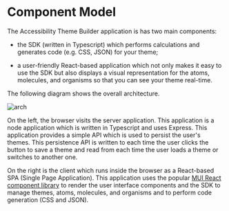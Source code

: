 # Component Model

The Accessibility Theme Builder application is has two main components:

* the SDK (written in Typescript) which performs calculations and generates code (e.g. CSS, JSON) for your theme;

* a user-friendly React-based application which not only makes it easy to use the SDK but also displays a visual representation for the atoms, molecules, and organisms so that you can see your theme real-time.

The following diagram shows the overall architecture.

![arch](../_images/architecture.png)

On the left, the browser visits the server application.  This application is a node application which is written in Typescript and uses Express.  This application provides a simple API which is used to persist the user's themes.  This persistence API is written to each time the user clicks the button to save a theme and read from each time the user loads a theme or switches to another one.

On the right is the client which runs inside the browser as a React-based SPA (Single Page Application).  This application uses the popular [MUI React component library](https://mui.com/material-ui/) to render the user interface components and the SDK to manage themes, atoms, molecules, and organisms and to perform code generation (CSS and JSON).